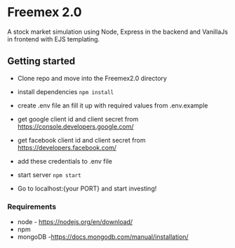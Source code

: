 # Freemex 2.0

A stock market simulation using Node, Express in the backend and VanillaJs in frontend with EJS templating.

## Getting started

* Clone repo and move into the Freemex2.0 directory

* install dependencies
`npm install`

* create .env file an fill it up with required values from .env.example

* get google client id and client secret from https://console.developers.google.com/
* get facebook client id and client secret from https://developers.facebook.com/

* add these credentials to .env file

* start server
`npm start`

* Go to localhost:{your PORT} and start investing!

### Requirements

* node - https://nodejs.org/en/download/
* npm
* mongoDB -https://docs.mongodb.com/manual/installation/

